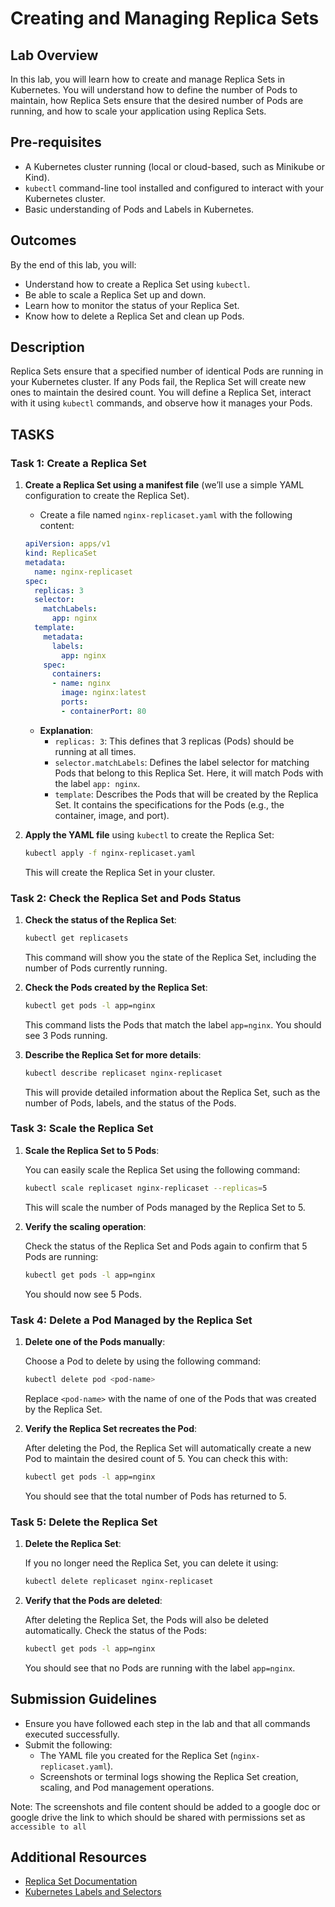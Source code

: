 
# **Creating and Managing Replica Sets**

## **Lab Overview**

In this lab, you will learn how to create and manage Replica Sets in Kubernetes. You will understand how to define the number of Pods to maintain, how Replica Sets ensure that the desired number of Pods are running, and how to scale your application using Replica Sets.

## **Pre-requisites**

- A Kubernetes cluster running (local or cloud-based, such as Minikube or Kind).
- `kubectl` command-line tool installed and configured to interact with your Kubernetes cluster.
- Basic understanding of Pods and Labels in Kubernetes.

## **Outcomes**

By the end of this lab, you will:
- Understand how to create a Replica Set using `kubectl`.
- Be able to scale a Replica Set up and down.
- Learn how to monitor the status of your Replica Set.
- Know how to delete a Replica Set and clean up Pods.


## **Description**

Replica Sets ensure that a specified number of identical Pods are running in your Kubernetes cluster. If any Pods fail, the Replica Set will create new ones to maintain the desired count. You will define a Replica Set, interact with it using `kubectl` commands, and observe how it manages your Pods.


## **TASKS**

### **Task 1: Create a Replica Set**

1. **Create a Replica Set using a manifest file** (we’ll use a simple YAML configuration to create the Replica Set).

   - Create a file named `nginx-replicaset.yaml` with the following content:

   ```yaml
   apiVersion: apps/v1
   kind: ReplicaSet
   metadata:
     name: nginx-replicaset
   spec:
     replicas: 3
     selector:
       matchLabels:
         app: nginx
     template:
       metadata:
         labels:
           app: nginx
       spec:
         containers:
         - name: nginx
           image: nginx:latest
           ports:
           - containerPort: 80
   ```

   - **Explanation**:
     - `replicas: 3`: This defines that 3 replicas (Pods) should be running at all times.
     - `selector.matchLabels`: Defines the label selector for matching Pods that belong to this Replica Set. Here, it will match Pods with the label `app: nginx`.
     - `template`: Describes the Pods that will be created by the Replica Set. It contains the specifications for the Pods (e.g., the container, image, and port).

2. **Apply the YAML file** using `kubectl` to create the Replica Set:

   ```bash
   kubectl apply -f nginx-replicaset.yaml
   ```

   This will create the Replica Set in your cluster.

### **Task 2: Check the Replica Set and Pods Status**

1. **Check the status of the Replica Set**:

   ```bash
   kubectl get replicasets
   ```

   This command will show you the state of the Replica Set, including the number of Pods currently running.

2. **Check the Pods created by the Replica Set**:

   ```bash
   kubectl get pods -l app=nginx
   ```

   This command lists the Pods that match the label `app=nginx`. You should see 3 Pods running.

3. **Describe the Replica Set for more details**:

   ```bash
   kubectl describe replicaset nginx-replicaset
   ```

   This will provide detailed information about the Replica Set, such as the number of Pods, labels, and the status of the Pods.

### **Task 3: Scale the Replica Set**

1. **Scale the Replica Set to 5 Pods**:

   You can easily scale the Replica Set using the following command:

   ```bash
   kubectl scale replicaset nginx-replicaset --replicas=5
   ```

   This will scale the number of Pods managed by the Replica Set to 5.

2. **Verify the scaling operation**:

   Check the status of the Replica Set and Pods again to confirm that 5 Pods are running:

   ```bash
   kubectl get pods -l app=nginx
   ```

   You should now see 5 Pods.

### **Task 4: Delete a Pod Managed by the Replica Set**

1. **Delete one of the Pods manually**:

   Choose a Pod to delete by using the following command:

   ```bash
   kubectl delete pod <pod-name>
   ```

   Replace `<pod-name>` with the name of one of the Pods that was created by the Replica Set.

2. **Verify the Replica Set recreates the Pod**:

   After deleting the Pod, the Replica Set will automatically create a new Pod to maintain the desired count of 5. You can check this with:

   ```bash
   kubectl get pods -l app=nginx
   ```

   You should see that the total number of Pods has returned to 5.

### **Task 5: Delete the Replica Set**

1. **Delete the Replica Set**:

   If you no longer need the Replica Set, you can delete it using:

   ```bash
   kubectl delete replicaset nginx-replicaset
   ```

2. **Verify that the Pods are deleted**:

   After deleting the Replica Set, the Pods will also be deleted automatically. Check the status of the Pods:

   ```bash
   kubectl get pods -l app=nginx
   ```

   You should see that no Pods are running with the label `app=nginx`.

## **Submission Guidelines**

- Ensure you have followed each step in the lab and that all commands executed successfully.
- Submit the following:
  - The YAML file you created for the Replica Set (`nginx-replicaset.yaml`).
  - Screenshots or terminal logs showing the Replica Set creation, scaling, and Pod management operations.

Note: The screenshots and file content should be added to a google doc or google drive the link to which should be shared with permissions set as `accessible to all`

## **Additional Resources**

- [Replica Set Documentation](https://kubernetes.io/docs/concepts/workloads/controllers/replicaset/)
- [Kubernetes Labels and Selectors](https://kubernetes.io/docs/concepts/overview/working-with-objects/labels/)
